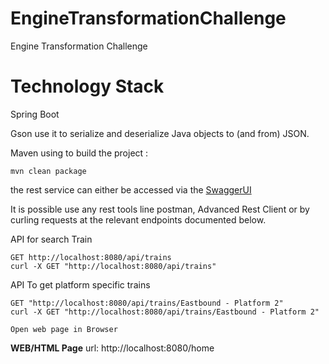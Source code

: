 # EngineTransformationChallenge

Engine Transformation Challenge

# Technology Stack

Spring Boot 

Gson use it to serialize and deserialize Java objects to (and from) JSON.

Maven using to build the project :
```$xslt
mvn clean package
```
the rest service can either be accessed via the [SwaggerUI](http://localhost:8080/swagger-ui.html)

It is possible use any rest tools line postman, Advanced Rest Client or by curling requests at the relevant endpoints documented below.

API for search Train
```
GET http://localhost:8080/api/trains 
curl -X GET "http://localhost:8080/api/trains"

```
API To get platform specific trains
```
GET "http://localhost:8080/api/trains/Eastbound - Platform 2"
curl -X GET "http://localhost:8080/api/trains/Eastbound - Platform 2"
```

```
Open web page in Browser
```
**WEB/HTML Page**
url: http://localhost:8080/home
